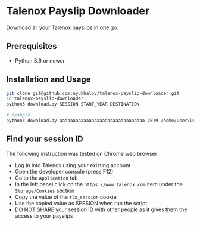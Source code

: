 # Talenox Payslip Downloader

Download all your Talenox payslips in one go.

## Prerequisites

- Python 3.6 or newer

## Installation and Usage

```bash
git clone git@github.com:nyukhalov/talenox-payslip-downloader.git
cd talenox-payslip-downloader
python3 download.py SESSION START_YEAR DESTINATION

# example
python3 download.py aaaaaaaaaaaaaaaaaaaaaaaaaaaaaaaa 2019 /home/user/Downloads/
```

## Find your session ID

The following instruction was tested on Chrome web browser

- Log in into Talenox using your existing account
- Open the developer console (press F12)
- Go to the `Application` tab
- In the left panel click on the `https://www.talenox.com` item under the
  `Storage/Cookies` section
- Copy the value of the `tlx_session` cookie
- Use the copied value as SESSION when run the script
- DO NOT SHARE your session ID with other people as it gives them the access to
  your payslips

